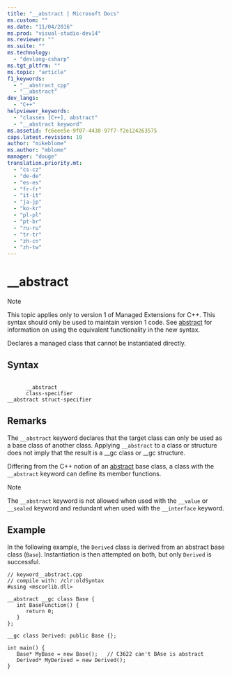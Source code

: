 ```yaml
---
title: "__abstract | Microsoft Docs"
ms.custom: ""
ms.date: "11/04/2016"
ms.prod: "visual-studio-dev14"
ms.reviewer: ""
ms.suite: ""
ms.technology: 
  - "devlang-csharp"
ms.tgt_pltfrm: ""
ms.topic: "article"
f1_keywords: 
  - "__abstract_cpp"
  - "__abstract"
dev_langs: 
  - "C++"
helpviewer_keywords: 
  - "classes [C++], abstract"
  - "__abstract keyword"
ms.assetid: fc6eee5e-9f07-4438-97f7-f2e124263575
caps.latest.revision: 10
author: "mikeblome"
ms.author: "mblome"
manager: "douge"
translation.priority.mt: 
  - "cs-cz"
  - "de-de"
  - "es-es"
  - "fr-fr"
  - "it-it"
  - "ja-jp"
  - "ko-kr"
  - "pl-pl"
  - "pt-br"
  - "ru-ru"
  - "tr-tr"
  - "zh-cn"
  - "zh-tw"
---
```

# __abstract
> [!NOTE]
>  This topic applies only to version 1 of Managed Extensions for C++. This syntax should only be used to maintain version 1 code. See [abstract](/visual-cpp/windows/abstract-cpp-component-extensions) for information on using the equivalent functionality in the new syntax.  
  
 Declares a managed class that cannot be instantiated directly.  
  
## Syntax  
  
```  
  
      __abstract   
      class-specifier  
__abstract struct-specifier  
```  
  
## Remarks  
 The `__abstract` keyword declares that the target class can only be used as a base class of another class. Applying `__abstract` to a class or structure does not imply that the result is a __gc class or \__gc structure.  
  
 Differing from the C++ notion of an [abstract](/visual-cpp/cpp/abstract-classes-cpp) base class, a class with the `__abstract` keyword can define its member functions.  
  
> [!NOTE]
>  The `__abstract` keyword is not allowed when used with the `__value` or `__sealed` keyword and redundant when used with the `__interface` keyword.  
  
## Example  
 In the following example, the `Derived` class is derived from an abstract base class (`Base`). Instantiation is then attempted on both, but only `Derived` is successful.  
  
```  
// keyword__abstract.cpp  
// compile with: /clr:oldSyntax  
#using <mscorlib.dll>  
  
__abstract __gc class Base {  
   int BaseFunction() {  
      return 0;  
   }  
};  
  
__gc class Derived: public Base {};  
  
int main() {  
   Base* MyBase = new Base();   // C3622 can't BAse is abstract  
   Derived* MyDerived = new Derived();  
}  
```